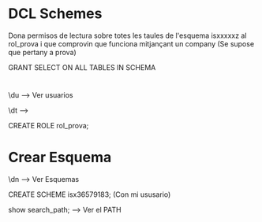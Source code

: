 # DCL Schemes

Dona permisos de lectura sobre totes les taules de l'esquema isxxxxxz al rol_prova i que comprovin que funciona mitjançant un company (Se supose que pertany a prova)

GRANT SELECT ON ALL TABLES IN SCHEMA 

# 

\du --> Ver usuarios

\dt --> 

CREATE ROLE rol_prova;

# Crear Esquema

\dn --> Ver Esquemas

CREATE SCHEME isx36579183; (Con mi ususario)

show search_path; --> Ver el PATH
